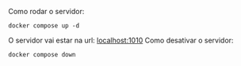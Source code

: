 Como rodar o servidor:
```
docker compose up -d
```

O servidor vai estar na url: [localhost:1010](https://localhost:1010/)
Como desativar o servidor:
```
docker compose down
```
